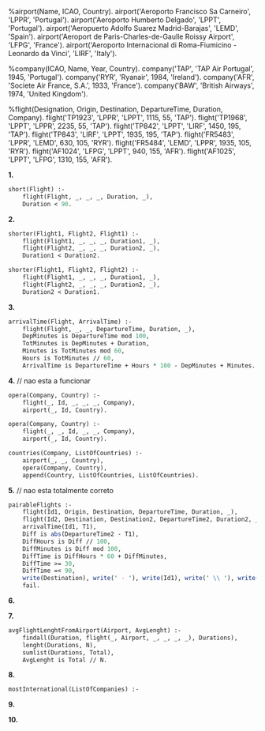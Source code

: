 %airport(Name, ICAO, Country).
airport('Aeroporto Francisco Sa Carneiro', 'LPPR', 'Portugal').
airport('Aeroporto Humberto Delgado', 'LPPT', 'Portugal').
airport('Aeropuerto Adolfo Suarez Madrid-Barajas', 'LEMD', 'Spain').
airport('Aeroport de Paris-Charles-de-Gaulle Roissy Airport', 'LFPG', 'France').
airport('Aeroporto Internacional di Roma-Fiumicino - Leonardo da Vinci', 'LIRF', 'Italy').

%company(ICAO, Name, Year, Country).
company('TAP', 'TAP Air Portugal', 1945, 'Portugal').
company('RYR', 'Ryanair', 1984, 'Ireland').
company('AFR', 'Societe Air France, S.A.', 1933, 'France').
company('BAW', 'British Airways', 1974, 'United Kingdom').

%flight(Designation, Origin, Destination, DepartureTime, Duration, Company).
flight('TP1923', 'LPPR', 'LPPT', 1115, 55, 'TAP').
flight('TP1968', 'LPPT', 'LPPR', 2235, 55, 'TAP').
flight('TP842', 'LPPT', 'LIRF', 1450, 195, 'TAP').
flight('TP843', 'LIRF', 'LPPT', 1935, 195, 'TAP').
flight('FR5483', 'LPPR', 'LEMD', 630, 105, 'RYR').
flight('FR5484', 'LEMD', 'LPPR', 1935, 105, 'RYR').
flight('AF1024', 'LFPG', 'LPPT', 940, 155, 'AFR').
flight('AF1025', 'LPPT', 'LFPG', 1310, 155, 'AFR').

**1.**

```pl
short(Flight) :-
    flight(Flight, _, _, _, Duration, _),
    Duration < 90.
```

**2.**

```pl
shorter(Flight1, Flight2, Flight1) :-
    flight(Flight1, _, _, _, Duration1, _),
    flight(Flight2, _, _, _, Duration2, _),
    Duration1 < Duration2.

shorter(Flight1, Flight2, Flight2) :-
    flight(Flight1, _, _, _, Duration1, _),
    flight(Flight2, _, _, _, Duration2, _),
    Duration2 < Duration1.
```

**3.**

```pl
arrivalTime(Flight, ArrivalTime) :-
    flight(Flight, _, _, DepartureTime, Duration, _),
    DepMinutes is DepartureTime mod 100,
    TotMinutes is DepMinutes + Duration,
    Minutes is TotMinutes mod 60,
    Hours is TotMinutes // 60,
    ArrivalTime is DepartureTime + Hours * 100 - DepMinutes + Minutes.
```

**4.** // nao esta a funcionar

```pl
opera(Company, Country) :-
    flight(_, Id, _, _, _, Company),
    airport(_, Id, Country).

opera(Company, Country) :-
    flight(_, _, Id, _, _, Company),
    airport(_, Id, Country).

countries(Company, ListOfCountries) :-
    airport(_, _, Country),
    opera(Company, Country),
    append(Country, ListOfCountries, ListOfCountries).
```

**5.** // nao esta totalmente correto

```pl
pairableFlights :-
    flight(Id1, Origin, Destination, DepartureTime, Duration, _),
    flight(Id2, Destination, Destination2, DepartureTime2, Duration2, _),
    arrivalTime(Id1, T1),
    Diff is abs(DepartureTime2 - T1),
	DiffHours is Diff // 100,
	DiffMinutes is Diff mod 100,
	DiffTime is DiffHours * 60 + DiffMinutes,
    DiffTime >= 30,
    DiffTime =< 90,
    write(Destination), write(' - '), write(Id1), write(' \\ '), write(Id2), nl,
    fail.
``` 

**6.** 



**7.** 

```pl
avgFlightLenghtFromAirport(Airport, AvgLenght) :-
    findall(Duration, flight(_, Airport, _, _, _, _), Durations),
    lenght(Durations, N),
    sumlist(Durations, Total),
    AvgLenght is Total // N.
```

**8.**

```pl
mostInternational(ListOfCompanies) :-


```

**9.** 


**10.**

```pl

```
